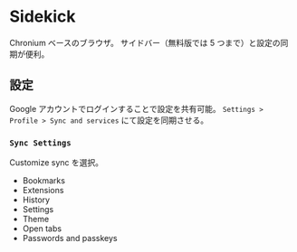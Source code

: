 # Sidekick

Chronium ベースのブラウザ。
サイドバー（無料版では 5 つまで）と設定の同期が便利。

## 設定

Google アカウントでログインすることで設定を共有可能。
`Settings > Profile > Sync and services` にて設定を同期させる。

### `Sync Settings`

Customize sync を選択。

- Bookmarks
- Extensions
- History
- Settings
- Theme
- Open tabs
- Passwords and passkeys
